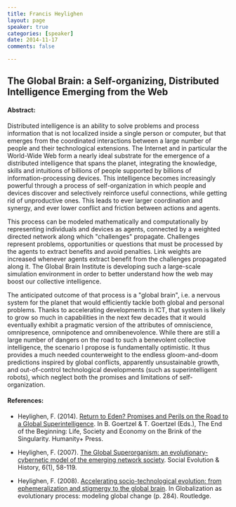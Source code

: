 ```yaml
---
title: Francis Heylighen
layout: page
speaker: true
categories: [speaker]
date: 2014-11-17
comments: false

---
```


## The Global Brain: a Self-organizing, Distributed Intelligence Emerging from the Web

#### Abstract:

Distributed intelligence is an ability to solve problems and process information that is not localized inside a single person or computer, but that emerges from the coordinated interactions between a large number of people and their technological extensions. The Internet and in particular the World-Wide Web form a nearly ideal substrate for the emergence of a distributed intelligence that spans the planet, integrating the knowledge, skills and intuitions of billions of people supported by billions of information-processing devices. This intelligence becomes increasingly powerful through a process of self-organization in which people and devices discover and selectively reinforce useful connections, while getting rid of unproductive ones. This leads to ever larger coordination and synergy, and ever lower conflict and friction between actions and agents.

This process can be modeled mathematically and computationally by representing individuals and devices as agents, connected by a weighted directed network along which "challenges" propagate. Challenges represent problems, opportunities or questions that must be processed by the agents to extract benefits and avoid penalties. Link weights are increased whenever agents extract benefit from the challenges propagated along it. The Global Brain Institute is developing such a large-scale simulation environment in order to better understand how the web may boost our collective intelligence.

The anticipated outcome of that process is a "global brain", i.e. a nervous system for the planet that would efficiently tackle both global and personal problems. Thanks to accelerating developments in ICT, that system is likely to grow so much in capabilities in the next few decades that it would eventually exhibit a pragmatic version of the attributes of omniscience, omnipresence, omnipotence and omnibenevolence. While there are still a large number of dangers on the road to such a benevolent collective intelligence, the scenario I propose is fundamentally optimistic. It thus provides a much needed counterweight to the endless gloom-and-doom predictions inspired by global conflicts, apparently unsustainable growth, and out-of-control technological developments (such as superintelligent robots), which neglect both the promises and limitations of self-organization.

#### References:

* Heylighen, F. (2014). [Return to Eden? Promises and Perils on the Road to a Global Superintelligence](http://pespmc1.vub.ac.be/Papers/BrinkofSingularity.pdf). In B. Goertzel & T. Goertzel (Eds.), The End of the Beginning: Life, Society and Economy on the Brink of the Singularity. Humanity+ Press.

* Heylighen, F. (2007). [The Global Superorganism: an evolutionary-cybernetic model of the emerging network society](http://pcp.vub.ac.be/papers/Superorganism.pdf). Social Evolution & History, 6(1), 58-119.

* Heylighen, F. (2008). [Accelerating socio-technological evolution: from ephemeralization and stigmergy to the global brain](http://pcp.vub.ac.be/papers/AcceleratingEvolution.pdf). In Globalization as evolutionary process: modeling global change (p. 284). Routledge.
